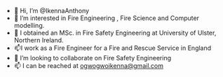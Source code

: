 - 👋 Hi, I’m @IkennaAnthony
- 👀 I’m interested in Fire Engineering , Fire Science and Computer modelling.
- 🌱 I obtained an MSc. in Fire Safety Engineering at University of Ulster, Northern Ireland.
- 📫I work as a Fire Engineer for a Fire and Rescue Service in England
- 💞️ I’m looking to collaborate on Fire Safety Engineering
- 📫 I can be reached at ogwogwoikenna@gmail.com

<!---
IkennaAnthony/IkennaAnthony is a ✨ special ✨ repository because its `README.md` (this file) appears on your GitHub profile.
You can click the Preview link to take a look at your changes.
--->
